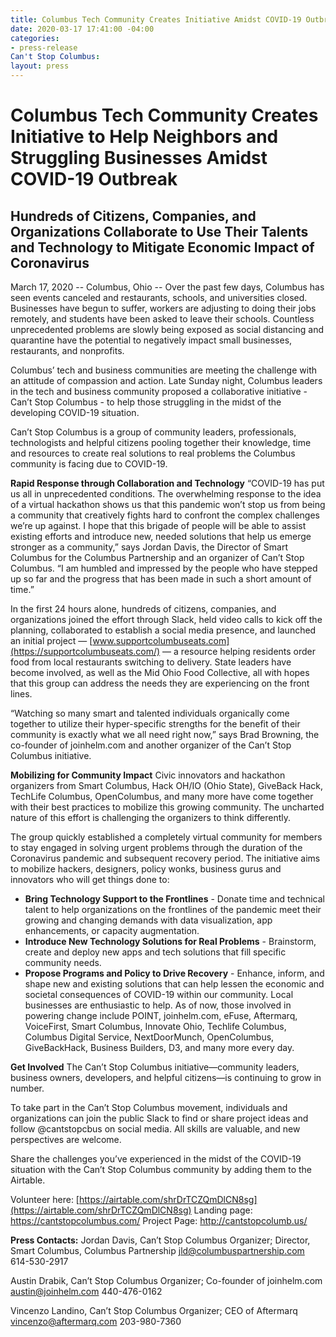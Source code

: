 ```yaml
---
title: Columbus Tech Community Creates Initiative Amidst COVID-19 Outbreak
date: 2020-03-17 17:41:00 -04:00
categories:
- press-release
Can't Stop Columbus: 
layout: press
---
```


# Columbus Tech Community Creates Initiative to Help Neighbors and Struggling Businesses Amidst COVID-19 Outbreak
## Hundreds of Citizens, Companies, and Organizations Collaborate to Use Their Talents and Technology to Mitigate Economic Impact of Coronavirus
March 17, 2020 -- Columbus, Ohio -- Over the past few days, Columbus has seen events canceled and restaurants, schools, and universities closed. Businesses have begun to suffer, workers are adjusting to doing their jobs remotely, and students have been asked to leave their schools.  Countless unprecedented problems are slowly being exposed as social distancing and quarantine have the potential to negatively impact small businesses, restaurants, and nonprofits.

Columbus’ tech and business communities are meeting the challenge with an attitude of compassion and action. Late Sunday night, Columbus leaders in the tech and business community proposed a collaborative initiative - Can’t Stop Columbus - to help those struggling in the midst of the developing COVID-19 situation.

Can’t Stop Columbus is a group of community leaders, professionals, technologists and helpful citizens pooling together their knowledge, time and resources to create real solutions to real problems the Columbus community is facing due to COVID-19.

**Rapid Response through Collaboration and Technology**
“COVID-19 has put us all in unprecedented conditions. The overwhelming response to the idea of a virtual hackathon shows us that this pandemic won’t stop us from being a community that creatively fights hard to confront the complex challenges we’re up against. I hope that this brigade of people will be able to assist existing efforts and introduce new, needed solutions that help us emerge stronger as a community,” says Jordan Davis, the Director of Smart Columbus for the Columbus Partnership and an organizer of Can’t Stop Columbus. “I am humbled and impressed by the people who have stepped up so far and the progress that has been made in such a short amount of time.”

In the first 24 hours alone, hundreds of citizens, companies, and organizations joined the effort through Slack, held video calls to kick off the planning, collaborated to establish a social media presence, and launched an initial project — [www.supportcolumbuseats.com](https://supportcolumbuseats.com/) — a resource helping residents order food from local restaurants switching to delivery. State leaders have become involved, as well as the Mid Ohio Food Collective, all with hopes that this group can address the needs they are experiencing on the front lines.

“Watching so many smart and talented individuals organically come together to utilize their hyper-specific strengths for the benefit of their community is exactly what we all need right now,” says Brad Browning, the co-founder of joinhelm.com and another organizer of the Can’t Stop Columbus initiative.

**Mobilizing for Community Impact**
Civic innovators and hackathon organizers from Smart Columbus, Hack OH/IO (Ohio State), GiveBack Hack, TechLife Columbus, OpenColumbus, and many more have come together with their best practices to mobilize this growing community.  The uncharted nature of this effort is challenging the organizers to think differently.  

The group quickly established a completely virtual community for members to stay engaged in solving urgent problems through the duration of the Coronavirus pandemic and subsequent recovery period.  The initiative aims to mobilize hackers, designers, policy wonks, business gurus and innovators who will get things done to:
* **Bring Technology Support to the Frontlines** - Donate time and technical talent to help organizations on the frontlines of the pandemic meet their growing and changing demands with data visualization, app enhancements, or capacity augmentation.
* **Introduce New Technology Solutions for Real Problems** - Brainstorm, create and deploy new apps and tech solutions that fill specific community needs.
* **Propose Programs and Policy to Drive Recovery** - Enhance, inform, and shape new and existing solutions that can help lessen the economic and societal consequences of COVID-19 within our community.
Local businesses are enthusiastic to help. As of now, those involved in powering change include POINT, joinhelm.com, eFuse, Aftermarq, VoiceFirst, Smart Columbus, Innovate Ohio, Techlife Columbus, Columbus Digital Service, NextDoorMunch, OpenColumbus, GiveBackHack, Business Builders, D3, and many more every day.

**Get Involved**
The Can’t Stop Columbus initiative—community leaders, business owners, developers, and helpful citizens—is continuing to grow in number. 

To take part in the Can’t Stop Columbus movement, individuals and organizations can join the public Slack to find or share project ideas and follow @cantstopcbus on social media. All skills are valuable, and new perspectives are welcome. 

Share the challenges you’ve experienced in the midst of the COVID-19 situation with the Can’t Stop Columbus community by adding them to the Airtable. 

Volunteer here: [https://airtable.com/shrDrTCZQmDlCN8sg](https://airtable.com/shrDrTCZQmDlCN8sg) 
Landing page: https://cantstopcolumbus.com/
Project Page: http://cantstopcolumb.us/

**Press Contacts:**
Jordan Davis, Can’t Stop Columbus Organizer; Director, Smart Columbus, Columbus Partnership
jld@columbuspartnership.com 
614-530-2917

Austin Drabik, Can’t Stop Columbus Organizer; Co-founder of joinhelm.com
austin@joinhelm.com
440-476-0162

Vincenzo Landino, Can’t Stop Columbus Organizer; CEO of Aftermarq
vincenzo@aftermarq.com
203-980-7360